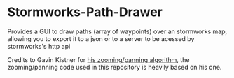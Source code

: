 # Stormworks-Path-Drawer
Provides a GUI to draw paths (array of waypoints) over an stormworks map, allowing you to export it to a json or to a server to be acessed by stormworks's http api

Credits to Gavin Kistner for [his zooming/panning algorithm](http://phrogz.net/tmp/canvas_zoom_to_cursor.html), the zooming/panning code used in this repository is heavily based on his one.
